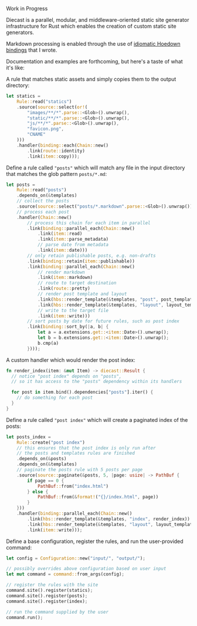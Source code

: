 Work in Progress

Diecast is a parallel, modular, and middleware-oriented static site generator infrastructure for Rust which enables the creation of custom static site generators.

Markdown processing is enabled through the use of [idiomatic Hoedown bindings](https://github.com/blaenk/hoedown) that I wrote.

Documentation and examples are forthcoming, but here's a taste of what it's like:

A rule that matches static assets and simply copies them to the output directory:

``` rust
let statics =
    Rule::read("statics")
    .source(source::select(or!(
        "images/**/*".parse::<Glob>().unwrap(),
        "static/**/*".parse::<Glob>().unwrap(),
        "js/**/*".parse::<Glob>().unwrap(),
        "favicon.png",
        "CNAME"
    )))
    .handler(binding::each(Chain::new()
        .link(route::identity)
        .link(item::copy)));
```

Define a rule called `"posts"` which will match any file in the input directory that matches the glob pattern `posts/*.md`:

``` rust
let posts =
    Rule::read("posts")
    .depends_on(&templates)
    // collect the posts
    .source(source::select("posts/*.markdown".parse::<Glob>().unwrap()))
    // process each post
    .handler(Chain::new()
        // process this chain for each item in parallel
        .link(binding::parallel_each(Chain::new()
            .link(item::read)
            .link(item::parse_metadata)
            // parse date from metadata
            .link(item::date)))
        // only retain publishable posts, e.g. non-drafts
        .link(binding::retain(item::publishable))
        .link(binding::parallel_each(Chain::new()
            // render markdown
            .link(item::markdown)
            // route to target destination
            .link(route::pretty)
            // render post template and layout
            .link(hbs::render_template(&templates, "post", post_template))
            .link(hbs::render_template(&templates, "layout", layout_template))
            // write to the target file
            .link(item::write)))
        // sort posts by date for future rules, such as post index
        .link(binding::sort_by(|a, b| {
            let a = a.extensions.get::<item::Date>().unwrap();
            let b = b.extensions.get::<item::Date>().unwrap();
            b.cmp(a)
        })));
```

A custom handler which would render the post index:

``` rust
fn render_index(item: &mut Item) -> diecast::Result {
  // notice "post index" depends on "posts",
  // so it has access to the "posts" dependency within its handlers

  for post in item.bind().dependencies["posts"].iter() {
    // do something for each post
  }
}
```

Define a rule called `"post index"` which will create a paginated index of the posts:

``` rust
let posts_index =
    Rule::create("post index")
    // this ensures that the post index is only run after
    // the posts and templates rules are finished
    .depends_on(&posts)
    .depends_on(&templates)
    // paginate the posts rule with 5 posts per page
    .source(source::paginate(&posts, 5, |page: usize| -> PathBuf {
        if page == 0 {
            PathBuf::from("index.html")
        } else {
            PathBuf::from(&format!("{}/index.html", page))
        }
    }))
    .handler(binding::parallel_each(Chain::new()
        .link(hbs::render_template(&templates, "index", render_index))
        .link(hbs::render_template(&templates, "layout", layout_template))
        .link(item::write)));
```

Define a base configuration, register the rules, and run the user-provided command:

``` rust
let config = Configuration::new("input/", "output/");

// possibly overrides above configuration based on user input
let mut command = command::from_args(config);

// register the rules with the site
command.site().register(statics);
command.site().register(posts);
command.site().register(index);

// run the command supplied by the user
command.run();
```


